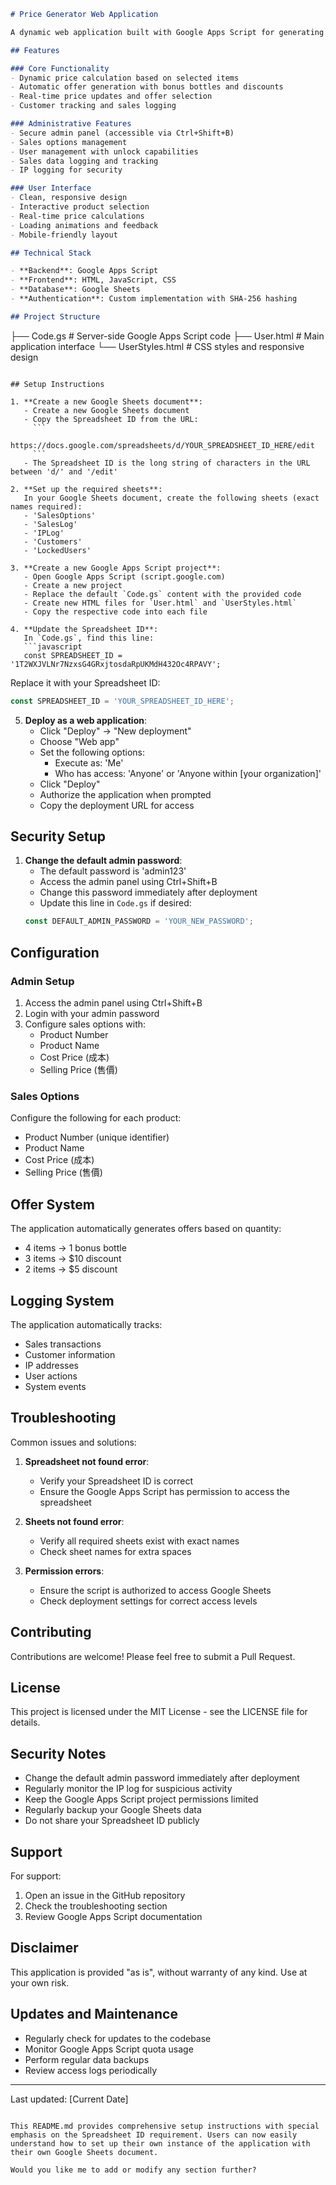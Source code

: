 ```markdown
# Price Generator Web Application

A dynamic web application built with Google Apps Script for generating customized pricing and managing sales offers. This application provides an intuitive interface for price calculations, offer management, and sales tracking with administrative controls.

## Features

### Core Functionality
- Dynamic price calculation based on selected items
- Automatic offer generation with bonus bottles and discounts
- Real-time price updates and offer selection
- Customer tracking and sales logging

### Administrative Features
- Secure admin panel (accessible via Ctrl+Shift+B)
- Sales options management
- User management with unlock capabilities
- Sales data logging and tracking
- IP logging for security

### User Interface
- Clean, responsive design
- Interactive product selection
- Real-time price calculations
- Loading animations and feedback
- Mobile-friendly layout

## Technical Stack

- **Backend**: Google Apps Script
- **Frontend**: HTML, JavaScript, CSS
- **Database**: Google Sheets
- **Authentication**: Custom implementation with SHA-256 hashing

## Project Structure

```
├── Code.gs              # Server-side Google Apps Script code
├── User.html            # Main application interface
└── UserStyles.html      # CSS styles and responsive design
```

## Setup Instructions

1. **Create a new Google Sheets document**:
   - Create a new Google Sheets document
   - Copy the Spreadsheet ID from the URL:
     ```
     https://docs.google.com/spreadsheets/d/YOUR_SPREADSHEET_ID_HERE/edit
     ```
   - The Spreadsheet ID is the long string of characters in the URL between 'd/' and '/edit'

2. **Set up the required sheets**:
   In your Google Sheets document, create the following sheets (exact names required):
   - 'SalesOptions'
   - 'SalesLog'
   - 'IPLog'
   - 'Customers'
   - 'LockedUsers'

3. **Create a new Google Apps Script project**:
   - Open Google Apps Script (script.google.com)
   - Create a new project
   - Replace the default `Code.gs` content with the provided code
   - Create new HTML files for `User.html` and `UserStyles.html`
   - Copy the respective code into each file

4. **Update the Spreadsheet ID**:
   In `Code.gs`, find this line:
   ```javascript
   const SPREADSHEET_ID = '1T2WXJVLNr7NzxsG4GRxjtosdaRpUKMdH432Oc4RPAVY';
   ```
   Replace it with your Spreadsheet ID:
   ```javascript
   const SPREADSHEET_ID = 'YOUR_SPREADSHEET_ID_HERE';
   ```

5. **Deploy as a web application**:
   - Click "Deploy" → "New deployment"
   - Choose "Web app"
   - Set the following options:
     - Execute as: 'Me'
     - Who has access: 'Anyone' or 'Anyone within [your organization]'
   - Click "Deploy"
   - Authorize the application when prompted
   - Copy the deployment URL for access

## Security Setup

1. **Change the default admin password**:
   - The default password is 'admin123'
   - Access the admin panel using Ctrl+Shift+B
   - Change this password immediately after deployment
   - Update this line in `Code.gs` if desired:
   ```javascript
   const DEFAULT_ADMIN_PASSWORD = 'YOUR_NEW_PASSWORD';
   ```

## Configuration

### Admin Setup
1. Access the admin panel using Ctrl+Shift+B
2. Login with your admin password
3. Configure sales options with:
   - Product Number
   - Product Name
   - Cost Price (成本)
   - Selling Price (售價)

### Sales Options
Configure the following for each product:
- Product Number (unique identifier)
- Product Name
- Cost Price (成本)
- Selling Price (售價)

## Offer System

The application automatically generates offers based on quantity:
- 4 items → 1 bonus bottle
- 3 items → $10 discount
- 2 items → $5 discount

## Logging System

The application automatically tracks:
- Sales transactions
- Customer information
- IP addresses
- User actions
- System events

## Troubleshooting

Common issues and solutions:
1. **Spreadsheet not found error**:
   - Verify your Spreadsheet ID is correct
   - Ensure the Google Apps Script has permission to access the spreadsheet

2. **Sheets not found error**:
   - Verify all required sheets exist with exact names
   - Check sheet names for extra spaces

3. **Permission errors**:
   - Ensure the script is authorized to access Google Sheets
   - Check deployment settings for correct access levels

## Contributing

Contributions are welcome! Please feel free to submit a Pull Request.

## License

This project is licensed under the MIT License - see the LICENSE file for details.

## Security Notes

- Change the default admin password immediately after deployment
- Regularly monitor the IP log for suspicious activity
- Keep the Google Apps Script project permissions limited
- Regularly backup your Google Sheets data
- Do not share your Spreadsheet ID publicly

## Support

For support:
1. Open an issue in the GitHub repository
2. Check the troubleshooting section
3. Review Google Apps Script documentation

## Disclaimer

This application is provided "as is", without warranty of any kind. Use at your own risk.

## Updates and Maintenance

- Regularly check for updates to the codebase
- Monitor Google Apps Script quota usage
- Perform regular data backups
- Review access logs periodically

---

Last updated: [Current Date]
```

This README.md provides comprehensive setup instructions with special emphasis on the Spreadsheet ID requirement. Users can now easily understand how to set up their own instance of the application with their own Google Sheets document.

Would you like me to add or modify any section further?
